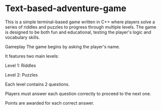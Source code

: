 # Text-based-adventure-game
This is a simple terminal-based game written in C++ where players solve a series of riddles and puzzles to progress through multiple levels. The game is designed to be both fun and educational, testing the player's logic and vocabulary skills.

Gameplay
The game begins by asking the player's name.

It features two main levels:

Level 1: Riddles

Level 2: Puzzles

Each level contains 2 questions.

Players must answer each question correctly to proceed to the next one.

Points are awarded for each correct answer.
